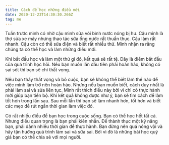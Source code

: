 ```yaml
---
title: Cách để học những điều mới
date: 2020-12-23T14:30:30.266Z
tag: me
---
```

Tuần trước mình có nhờ cậu mình sửa vòi bình nước nóng bị hư. Cậu mình là thợ sửa xe máy nhưng thao tác sửa ống nước rất thuần thục. Cậu làm rất nhanh. Cậu còn có thể sửa điện và biết rất nhiều thứ. Mình nhận ra rằng chúng ta có thể học và làm những điều mới. 

Khi bắt đầu học và làm một thứ gì đó, kết quả sẽ rất tệ. Đây là điểm bắt đầu của quá trình học hỏi. Nếu bạn muốn lần đầu tiên phải hoàn hảo, không có sai sót thì bạn sẽ chỉ thất vọng. 

Nếu bạn thấy thất vọng và bỏ cuộc, bạn sẽ không thể biết làm thế nào để việc mình làm trở nên hoàn hảo. Nhưng nếu bạn muốn biết, cách duy nhất là phải làm sai và sửa liên tục. Mình rất thich điều này bởi vì chỉ có thực hành mới giúp bạn tiến bộ. Khi kết quả không được như ý, bạn sẽ tìm cách để làm tốt hơn trong lần sau. Sau mỗi lần thì bạn sẽ làm nhanh hơn, tốt hơn và biết các mẹo để rút ngắn thời gian làm việc đó.

Có rất nhiều điều để bạn học trong cuộc sống. Bạn có thể học hết tất cả. Nhưng điều quan trọng là bạn phải kiên nhẫn. Để thành thục một kỹ năng bạn, phải dành nhiều thời gian để thực hành. Bạn đừng nên quá nóng vội và hãy tận hưởng quá trình làm sai và sửa sai. Bởi vì đó là những bài học quý giá bạn có thể chia sẻ với mọi người.